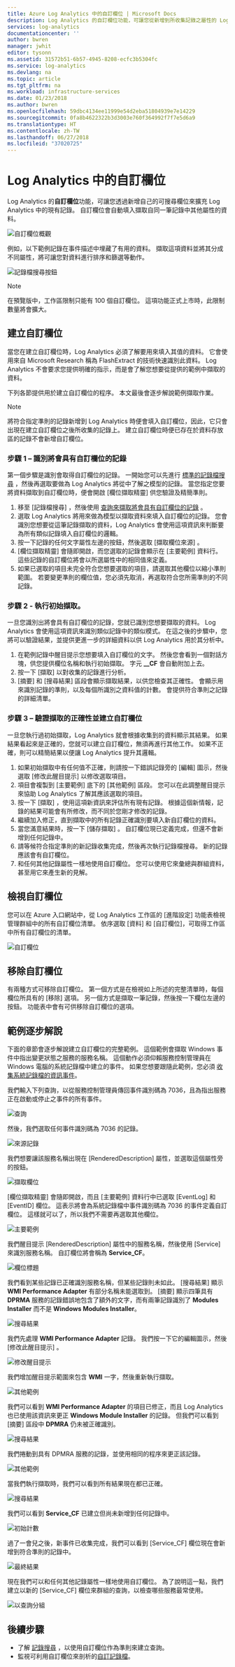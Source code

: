 ```yaml
---
title: Azure Log Analytics 中的自訂欄位 | Microsoft Docs
description: Log Analytics 的自訂欄位功能，可讓您從新增到所收集記錄之屬性的 Log Analytics 記錄建立自己的可搜尋欄位。  本文說明用來建立自訂欄位的程序，並透過範例事件提供詳細的逐步解說。
services: log-analytics
documentationcenter: ''
author: bwren
manager: jwhit
editor: tysonn
ms.assetid: 31572b51-6b57-4945-8208-ecfc3b5304fc
ms.service: log-analytics
ms.devlang: na
ms.topic: article
ms.tgt_pltfrm: na
ms.workload: infrastructure-services
ms.date: 01/23/2018
ms.author: bwren
ms.openlocfilehash: 59dbc4134ee11999e54d2eba51804939e7e14229
ms.sourcegitcommit: 0fa8b4622322b3d3003e760f364992f7f7e5d6a9
ms.translationtype: HT
ms.contentlocale: zh-TW
ms.lasthandoff: 06/27/2018
ms.locfileid: "37020725"
---
```

# <a name="custom-fields-in-log-analytics"></a>Log Analytics 中的自訂欄位
Log Analytics 的**自訂欄位**功能，可讓您透過新增自己的可搜尋欄位來擴充 Log Analytics 中的現有記錄。  自訂欄位會自動填入擷取自同一筆記錄中其他屬性的資料。

![自訂欄位概觀](media/log-analytics-custom-fields/overview.png)

例如，以下範例記錄在事件描述中埋藏了有用的資料。  擷取這項資料並將其分成不同屬性，將可讓您對資料進行排序和篩選等動作。

![記錄檔搜尋按鈕](media/log-analytics-custom-fields/sample-extract.png)

> [!NOTE]
> 在預覽版中，工作區限制只能有 100 個自訂欄位。  這項功能正式上市時，此限制數量將會擴大。
> 
> 

## <a name="creating-a-custom-field"></a>建立自訂欄位
當您在建立自訂欄位時，Log Analytics 必須了解要用來填入其值的資料。  它會使用來自 Microsoft Research 稱為 FlashExtract 的技術快速識別此資料。  Log Analytics 不會要求您提供明確的指示，而是會了解您想要從提供的範例中擷取的資料。

下列各節提供用於建立自訂欄位的程序。  本文最後會逐步解說範例擷取作業。

> [!NOTE]
> 將符合指定準則的記錄新增到 Log Analytics 時便會填入自訂欄位，因此，它只會出現在建立自訂欄位之後所收集的記錄上。  建立自訂欄位時便已存在於資料存放區的記錄不會新增自訂欄位。
> 

### <a name="step-1--identify-records-that-will-have-the-custom-field"></a>步驟 1 – 識別將會具有自訂欄位的記錄
第一個步驟是識別會取得自訂欄位的記錄。  一開始您可以先進行 [標準的記錄檔搜尋](log-analytics-log-searches.md) ，然後再選取要做為 Log Analytics 將從中了解之模型的記錄。  當您指定您要將資料擷取到自訂欄位時，便會開啟 [欄位擷取精靈]  供您驗證及精簡準則。

1. 移至 [記錄檔搜尋]  ，然後使用 [查詢來擷取將會具有自訂欄位的記錄](log-analytics-log-searches.md) 。
2. 選取 Log Analytics 將用來做為模型以擷取資料來填入自訂欄位的記錄。  您會識別您想要從這筆記錄擷取的資料，Log Analytics 會使用這項資訊來判斷要為所有類似記錄填入自訂欄位的邏輯。
3. 按一下記錄的任何文字屬性左邊的按鈕，然後選取 [擷取欄位來源] 。
4. [欄位擷取精靈] 會隨即開啟，而您選取的記錄會顯示在 [主要範例] 資料行。  這些記錄的自訂欄位將會以所選屬性中的相同值來定義。  
5. 如果已選取的項目未完全符合您想要選取的項目，請選取其他欄位以縮小準則範圍。  若要變更準則的欄位值，您必須先取消，再選取符合您所需準則的不同記錄。

### <a name="step-2---perform-initial-extract"></a>步驟 2 - 執行初始擷取。
一旦您識別出將會具有自訂欄位的記錄，您就已識別您想要擷取的資料。  Log Analytics 會使用這項資訊來識別類似記錄中的類似模式。  在這之後的步驟中，您將可以驗證結果，並提供更進一步的詳細資料以供 Log Analytics 用於其分析中。

1. 在範例記錄中醒目提示您想要填入自訂欄位的文字。  然後您會看到一個對話方塊，供您提供欄位名稱和執行初始擷取。  字元 **\__CF** 會自動附加上去。
2. 按一下 [擷取]  以對收集的記錄進行分析。  
3. [摘要] 和 [搜尋結果] 區段會顯示擷取結果，以供您檢查其正確性。   會顯示用來識別記錄的準則，以及每個所識別之資料值的計數。   會提供符合準則之記錄的詳細清單。

### <a name="step-3--verify-accuracy-of-the-extract-and-create-custom-field"></a>步驟 3 – 驗證擷取的正確性並建立自訂欄位
一旦您執行過初始擷取，Log Analytics 就會根據收集到的資料顯示其結果。  如果結果看起來是正確的，您就可以建立自訂欄位，無須再進行其他工作。  如果不正確，則可以精簡結果以便讓 Log Analytics 提升其邏輯。

1. 如果初始擷取中有任何值不正確，則請按一下錯誤記錄旁的 [編輯] 圖示，然後選取 [修改此醒目提示] 以修改選取項目。
2. 項目會複製到 [主要範例] 底下的 [其他範例] 區段。  您可以在此調整醒目提示來協助 Log Analytics 了解其應該選取的項目。
3. 按一下 [擷取]  ，使用這項新資訊來評估所有現有記錄。  根據這個新情報，記錄的結果可能會有所修改，而不同於您剛才修改的記錄。
4. 繼續加入修正，直到擷取中的所有記錄正確識別要填入新自訂欄位的資料。
5. 當您滿意結果時，按一下 [儲存擷取]  。  自訂欄位現已定義完成，但還不會新增到任何記錄中。
6. 請等候符合指定準則的新記錄收集完成，然後再次執行記錄檔搜尋。 新的記錄應該會有自訂欄位。
7. 和任何其他記錄屬性一樣地使用自訂欄位。  您可以使用它來彙總與群組資料，甚至用它來產生新的見解。

## <a name="viewing-custom-fields"></a>檢視自訂欄位
您可以在 Azure 入口網站中，從 Log Analytics 工作區的 [進階設定] 功能表檢視管理群組中的所有自訂欄位清單。  依序選取 [資料] 和 [自訂欄位]，可取得工作區中所有自訂欄位的清單。  

![自訂欄位](media/log-analytics-custom-fields/list.png)

## <a name="removing-a-custom-field"></a>移除自訂欄位
有兩種方式可移除自訂欄位。  第一個方式是在檢視如上所述的完整清單時，每個欄位所具有的 [移除]  選項。  另一個方式是擷取一筆記錄，然後按一下欄位左邊的按鈕。  功能表中會有可供移除自訂欄位的選項。

## <a name="sample-walkthrough"></a>範例逐步解說
下面的章節會逐步解說建立自訂欄位的完整範例。  這個範例會擷取 Windows 事件中指出變更狀態之服務的服務名稱。  這個動作必須仰賴服務控制管理員在 Windows 電腦的系統記錄檔中建立的事件。  如果您想要跟隨此範例，您必須 [收集系統記錄檔的資訊事件](log-analytics-data-sources-windows-events.md)。

我們輸入下列查詢，以從服務控制管理員傳回事件識別碼為 7036，且為指出服務正在啟動或停止之事件的所有事件。

![查詢](media/log-analytics-custom-fields/query.png)

然後，我們選取任何事件識別碼為 7036 的記錄。

![來源記錄](media/log-analytics-custom-fields/source-record.png)

我們想要讓該服務名稱出現在 [RenderedDescription]  屬性，並選取這個屬性旁的按鈕。

![擷取欄位](media/log-analytics-custom-fields/extract-fields.png)

[欄位擷取精靈] 會隨即開啟，而且 [主要範例] 資料行中已選取 [EventLog] 和 [EventID] 欄位。  這表示將會為系統記錄檔中事件識別碼為 7036 的事件定義自訂欄位。  這樣就可以了，所以我們不需要再選取其他欄位。

![主要範例](media/log-analytics-custom-fields/main-example.png)

我們醒目提示 [RenderedDescription] 屬性中的服務名稱，然後使用 [Service] 來識別服務名稱。  自訂欄位將會稱為 **Service_CF**。

![欄位標題](media/log-analytics-custom-fields/field-title.png)

我們看到某些記錄已正確識別服務名稱，但某些記錄則未如此。   [搜尋結果] 顯示 **WMI Performance Adapter** 有部分名稱未能選取到。  [摘要] 顯示四筆具有 **DPRMA** 服務的記錄錯誤地包含了額外的文字，而有兩筆記錄識別了 **Modules Installer** 而不是 **Windows Modules Installer**。  

![搜尋結果](media/log-analytics-custom-fields/search-results-01.png)

我們先處理 **WMI Performance Adapter** 記錄。  我們按一下它的編輯圖示，然後 [修改此醒目提示] 。  

![修改醒目提示](media/log-analytics-custom-fields/modify-highlight.png)

我們增加醒目提示範圍來包含 **WMI** 一字，然後重新執行擷取。  

![其他範例](media/log-analytics-custom-fields/additional-example-01.png)

我們可以看到 **WMI Performance Adapter** 的項目已修正，而且 Log Analytics 也已使用該資訊來更正 **Windows Module Installer** 的記錄。  但我們可以看到 [摘要] 區段中 **DPMRA** 仍未被正確識別。

![搜尋結果](media/log-analytics-custom-fields/search-results-02.png)

我們捲動到具有 DPMRA 服務的記錄，並使用相同的程序來更正該記錄。

![其他範例](media/log-analytics-custom-fields/additional-example-02.png)

 當我們執行擷取時，我們可以看到所有結果現在都已正確。

![搜尋結果](media/log-analytics-custom-fields/search-results-03.png)

我們可以看到 **Service_CF** 已建立但尚未新增到任何記錄中。

![初始計數](media/log-analytics-custom-fields/initial-count.png)

過了一會兒之後，新事件已收集完成，我們可以看到 [Service_CF] 欄位現在會新增到符合準則的記錄中。

![最終結果](media/log-analytics-custom-fields/final-results.png)

現在我們可以和任何其他記錄屬性一樣地使用自訂欄位。  為了說明這一點，我們建立以新的 [Service_CF] 欄位來群組的查詢，以檢查哪些服務最常使用。

![以查詢分組](media/log-analytics-custom-fields/query-group.png)

## <a name="next-steps"></a>後續步驟
* 了解 [記錄搜尋](log-analytics-log-searches.md) ，以使用自訂欄位作為準則來建立查詢。
* 監視可利用自訂欄位來剖析的[自訂記錄檔](log-analytics-data-sources-custom-logs.md)。

